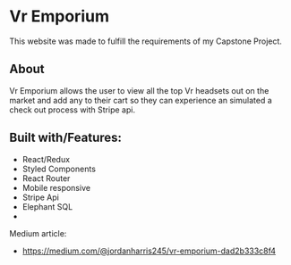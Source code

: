 # Vr Emporium

This website was made to fulfill the requirements of my Capstone Project.

## About

Vr Emporium allows the user to view all the top Vr headsets out on the market and add any to their cart so they can experience an simulated a check out process with Stripe api.





## Built with/Features:
- React/Redux
- Styled Components
- React Router
- Mobile responsive
- Stripe Api
- Elephant SQL
- 

Medium article:  
- https://medium.com/@jordanharris245/vr-emporium-dad2b333c8f4
